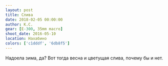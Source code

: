 ```yaml
---
layout: post
title: Слива
date: 2018-02-05 00:00:00
author: К.С.
gear: [E-300, 35mm macro]
shoot_date: 2016-05-10
location: Нахабино
colors: ['c1dddf', '6db8f5']
---
```

Надоела зима, да? Вот тогда весна и цветущая слива, почему бы и нет.
